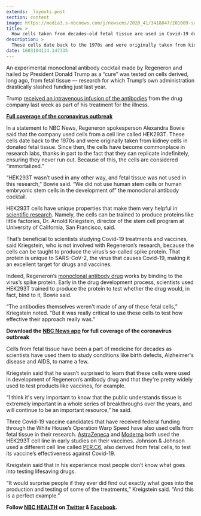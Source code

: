 ```yaml
--- 
extends: _layouts.post 
section: content 
image: https://media3.s-nbcnews.com/j/newscms/2020_41/3418847/201009-sars-cov-2-coronaviurs-mn-1135_be7bb43fe12693a2997062778c0376a0.nbcnews-fp-1200-630.JPG 
title: > 
  How cells taken from decades-old fetal tissue are used in Covid-19 drug research 
description: > 
  These cells date back to the 1970s and were originally taken from kidney cells in donated fetal tissue.Because of this, the cells are considered “immortalized.”“HEK293T wasn’t used in any other way, and fetal tissue was not used in this research,” Bowie said.“The antibodies themselves weren't made of any of these fetal cells,” Kriegstein noted.Three Covid-19 vaccine candidates that have received federal funding through the White House’s Operation Warp Speed have also used cells from fetal tissue in their research.Johnson & Johnson used a different cell line called PER.C6, also derived from fetal cells, to test its vaccine’s effectiveness against Covid-19. 
date: 1603104114.147335 
--- 
```

<div><p class="endmarkEnabled">An experimental monoclonal antibody cocktail made by Regeneron and hailed by President Donald Trump as a &#8220;cure&#8221; was tested on cells derived, long ago, from fetal tissue &#8212; research for which Trump&#8217;s own administration drastically slashed funding just last year.</p><p class="endmarkEnabled">Trump <a href="https://www.nbcnews.com/health/health-news/trump-receives-experimental-antibody-treatment-covid-19-diagnosis-n1241916" target="_blank">received an intravenous infusion of the antibodies</a> from the drug company last week as part of his treatment for the illness.</p><p></p><p id="taboolaReadMoreBelow"></p><p class="endmarkEnabled"><strong><a href="https://www.nbcnews.com/health/coronavirus">Full coverage of the coronavirus outbreak</a></strong></p><p class="endmarkEnabled">In a statement to NBC News, Regeneron spokesperson Alexandra Bowie said that the company used cells from a cell line called HEK293T. These cells date back to the 1970s and were originally taken from kidney cells in donated fetal tissue. Since then, the cells have become commonplace in research labs, thanks in part to the fact that they can replicate indefinitely, ensuring they never run out. Because of this, the cells are considered &#8220;immortalized.&#8221;</p><p class="endmarkEnabled">&#8220;HEK293T wasn&#8217;t used in any other way, and fetal tissue was not used in this research,&#8221; Bowie said. &#8220;We did not use human stem cells or human embryonic stem cells in the development of&#8221; the monoclonal antibody cocktail.</p><p class="endmarkEnabled">HEK293T cells have unique properties that make them very helpful in <a href="https://www.nbcnews.com/health/health-news/lives-are-line-science-matters-finding-coronavirus-treatments-n1167571" target="_blank">scientific research</a>. Namely, the cells can be trained to produce proteins like little factories, Dr. Arnold Kriegstein, director of the stem cell program at University of California, San Francisco, said.</p><p></p><p class="endmarkEnabled">That&#8217;s beneficial to scientists studying Covid-19 treatments and vaccines, said Kriegstein, who is not involved with Regeneron&#8217;s research, because the cells can be taught to produce the virus&#8217;s so-called spike protein. That protein is unique to SARS-CoV-2, the virus that causes Covid-19, making it an excellent target for drugs and vaccines.</p><p class="endmarkEnabled">Indeed, Regeneron&#8217;s <a href="https://www.nbcnews.com/health/health-news/covid-antibody-treatments-track-fda-authorization-are-they-cure-n1242604" target="_blank">monoclonal antibody drug</a> works by binding to the virus&#8217;s spike protein. Early in the drug development process, scientists used HEK293T trained to produce the protein to test whether the drug would, in fact, bind to it, Bowie said.</p><p class="endmarkEnabled">&#8220;The antibodies themselves weren't made of any of these fetal cells,&#8221; Kriegstein noted. &#8220;But it was really critical to use these cells to test how effective their approach really was.&#8221;</p><p class="endmarkEnabled"><strong>Download the <a href="https://smart.link/5d5ad16083f88">NBC News app</a> for full coverage of the coronavirus outbreak</strong></p><p></p><p class="endmarkEnabled">Cells from fetal tissue have been a part of medicine for decades as scientists have used them to study conditions like birth defects, Alzheimer's disease and AIDS, to name a few.</p><p class="endmarkEnabled">Kriegstein said that he wasn&#8217;t surprised to learn that these cells were used in development of Regeneron&#8217;s antibody drug and that they're pretty widely used to test products like vaccines, for example.</p><p class="endmarkEnabled">&#8220;I think it's very important to know that the public understands tissue is extremely important in a whole series of breakthroughs over the years, and will continue to be an important resource,&#8221; he said.</p><p class="endmarkEnabled">Three Covid-19 vaccine candidates that have received federal funding through the White House&#8217;s Operation Warp Speed have also used cells from fetal tissue in their research. <a href="https://www.nature.com/articles/s41586-020-2608-y">AstraZeneca</a> and <a href="https://www.nejm.org/doi/suppl/10.1056/NEJMoa2022483/suppl_file/nejmoa2022483_appendix.pdf">Moderna</a> both used the HEK293T cell line in early studies on their vaccines. Johnson &amp; Johnson used a different cell line called <a href="https://www.jnj.com/johnson-johnson-announces-a-lead-vaccine-candidate-for-covid-19-landmark-new-partnership-with-u-s-department-of-health-human-services-and-commitment-to-supply-one-billion-vaccines-worldwide-for-emergency-pandemic-use">PER.C6</a>, also derived from fetal cells, to test its vaccine&#8217;s effectiveness against Covid-19.</p><p></p><p class="endmarkEnabled">Kreigstein said that in his experience most people don&#8217;t know what goes into testing lifesaving drugs.</p><p class="endmarkEnabled">&#8220;It would surprise people if they ever did find out exactly what goes into the production and testing of some of the treatments,&#8221; Kreigstein said. &#8220;And this is a perfect example.&#8221;</p><p class="endmarkEnabled"><strong>Follow <a href="https://www.nbcnews.com/health">NBC HEALTH</a> on <a href="https://twitter.com/NBCNewsHealth">Twitter</a> &amp; <a href="https://www.facebook.com/NBCNewsHealth/">Facebook</a>.</strong></p></div>